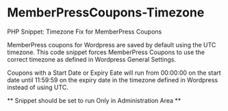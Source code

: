 # MemberPressCoupons-Timezone
PHP Snippet: Timezone Fix for MemberPress Coupons

MemberPress coupons for Wordpress are saved by default using the UTC timezone. This code snippet forces MemberPress Coupons to use the correct timezone as defined in Wordpress General Settings.

Coupons with a Start Date or Expiry Eate will run from 00:00:00 on the start date until 11:59:59 on the expiry date in the timezone defined in Wordpress instead of using UTC.

** Snippet should be set to run Only in Administration Area **

